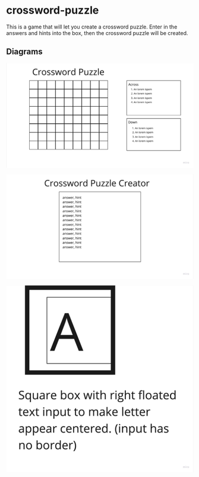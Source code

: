 # crossword-puzzle

This is a game that will let you create a crossword puzzle.
Enter in the answers and hints into the box, then the crossword puzzle will be created.

## Diagrams

![wireframe of game](./docs/images/crossword-puzzle-game-wireframe.jpg)

![wireframe of create game](./docs/images/crossword-puzzle-create-wireframe.jpg.jpg)

![wireframe of game square](./docs/images/crossword-puzzle-square-wireframe.jpg.jpg)